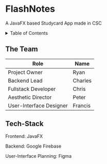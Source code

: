 # FlashNotes

A JavaFX based Studycard App made in CSC

<details>
  <summary>Table of Contents</summary>
  <ol>
    <li><a href="#Theteam">Usage</a></li>
    <li><a href="#Tech-Stack">Roadmap</a></li>


  </ol>
</details>

## The Team

| Role | Name |
| ----------- | ----------- |
| Project Owner | Ryan |
| Backend Lead | Charles |
| Fullstack Developer | Chris |
| Aesthetic Director | Peter |
| User-Interface Designer | Francis |



## Tech-Stack
Frontend: JavaFX

Backend: Google Firebase

User-Interface Planning: Figma

